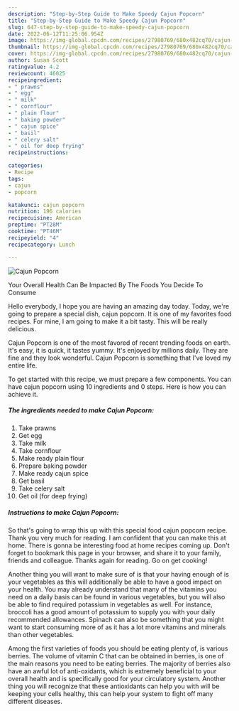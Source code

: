 ```yaml
---
description: "Step-by-Step Guide to Make Speedy Cajun Popcorn"
title: "Step-by-Step Guide to Make Speedy Cajun Popcorn"
slug: 647-step-by-step-guide-to-make-speedy-cajun-popcorn
date: 2022-06-12T11:25:06.954Z
image: https://img-global.cpcdn.com/recipes/27980769/680x482cq70/cajun-popcorn-recipe-main-photo.jpg
thumbnail: https://img-global.cpcdn.com/recipes/27980769/680x482cq70/cajun-popcorn-recipe-main-photo.jpg
cover: https://img-global.cpcdn.com/recipes/27980769/680x482cq70/cajun-popcorn-recipe-main-photo.jpg
author: Susan Scott
ratingvalue: 4.2
reviewcount: 46025
recipeingredient:
- " prawns"
- " egg"
- " milk"
- " cornflour"
- " plain flour"
- " baking powder"
- " cajun spice"
- " basil"
- " celery salt"
- " oil for deep frying"
recipeinstructions:

categories:
- Recipe
tags:
- cajun
- popcorn

katakunci: cajun popcorn 
nutrition: 196 calories
recipecuisine: American
preptime: "PT28M"
cooktime: "PT46M"
recipeyield: "4"
recipecategory: Lunch

---
```



![Cajun Popcorn](https://img-global.cpcdn.com/recipes/27980769/680x482cq70/cajun-popcorn-recipe-main-photo.jpg)

Your Overall Health Can Be Impacted By The Foods You Decide To Consume

Hello everybody, I hope you are having an amazing day today. Today, we're going to prepare a special dish, cajun popcorn. It is one of my favorites food recipes. For mine, I am going to make it a bit tasty. This will be really delicious.

Cajun Popcorn is one of the most favored of recent trending foods on earth. It's easy, it is quick, it tastes yummy. It's enjoyed by millions daily. They are fine and they look wonderful. Cajun Popcorn is something that I've loved my entire life.




To get started with this recipe, we must prepare a few components. You can have cajun popcorn using 10 ingredients and 0 steps. Here is how you can achieve it.

<!--inarticleads1-->

##### The ingredients needed to make Cajun Popcorn:

1. Take  prawns
1. Get  egg
1. Take  milk
1. Take  cornflour
1. Make ready  plain flour
1. Prepare  baking powder
1. Make ready  cajun spice
1. Get  basil
1. Take  celery salt
1. Get  oil (for deep frying)




<!--inarticleads2-->

##### Instructions to make Cajun Popcorn:





So that's going to wrap this up with this special food cajun popcorn recipe. Thank you very much for reading. I am confident that you can make this at home. There is gonna be interesting food at home recipes coming up. Don't forget to bookmark this page in your browser, and share it to your family, friends and colleague. Thanks again for reading. Go on get cooking!

Another thing you will want to make sure of is that your having enough of is your vegetables as this will additionally be able to have a good impact on your health. You may already understand that many of the vitamins you need on a daily basis can be found in various vegetables, but you will also be able to find required potassium in vegetables as well. For instance, broccoli has a good amount of potassium to supply you with your daily recommended allowances. Spinach can also be something that you might want to start consuming more of as it has a lot more vitamins and minerals than other vegetables.

Among the first varieties of foods you should be eating plenty of, is various berries. The volume of vitamin C that can be obtained in berries, is one of the main reasons you need to be eating berries. The majority of berries also have an awful lot of anti-oxidants, which is extremely beneficial to your overall health and is specifically good for your circulatory system. Another thing you will recognize that these antioxidants can help you with will be keeping your cells healthy, this can help your system to fight off many different diseases.
